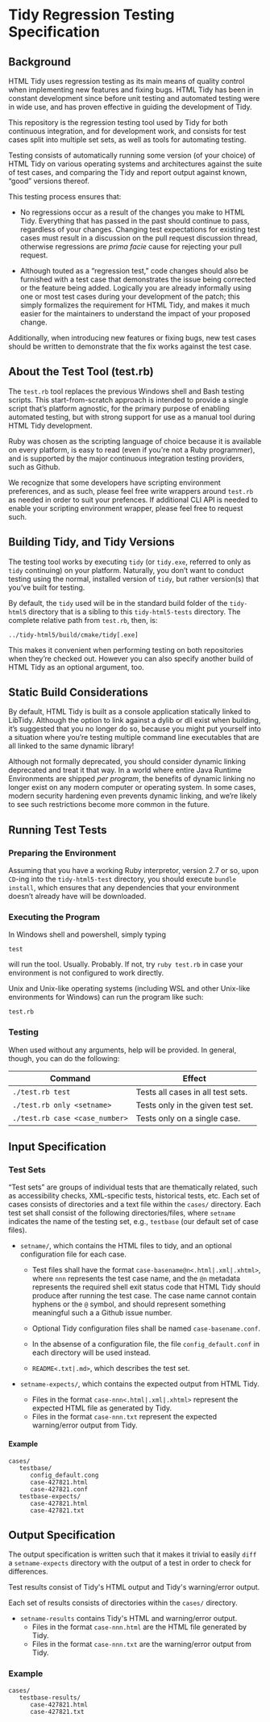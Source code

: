 Tidy Regression Testing Specification
=====================================

Background
----------
HTML Tidy uses regression testing as its main means of quality control when 
implementing new features and fixing bugs. HTML Tidy has been in constant 
development since before unit testing and automated testing were in wide use,
and has proven effective in guiding the development of Tidy.

This repository is the regression testing tool used by Tidy for both 
continuous integration, and for development work, and consists for test 
cases split into multiple set sets, as well as tools for automating testing.

Testing consists of automatically running some version (of your choice) of HTML 
Tidy on various operating systems and architectures against the suite of 
test cases, and comparing the Tidy and report output against known, “good” 
versions thereof.

This testing process ensures that:

- No regressions occur as a result of the changes you make to HTML Tidy. 
  Everything that has passed in the past should continue to pass, regardless 
  of your changes. Changing test expectations for existing test cases must 
  result in a discussion on the pull request discussion thread, otherwise 
  regressions are _prima facie_ cause for rejecting your pull request.

- Although touted as a “regression test,” code changes should also be 
  furnished with a test case that demonstrates the issue being corrected or 
  the feature being added. Logically you are already informally using one or 
  most test cases during your development of the patch; this simply 
  formalizes the requirement for HTML Tidy, and makes it much easier for the 
  maintainers to understand the impact of your proposed change.

Additionally, when introducing new features or fixing bugs,
new test cases should be written to demonstrate that the fix works against 
the test case.


About the Test Tool (test.rb)
-----------------------------
The `test.rb` tool replaces the previous Windows shell and Bash testing 
scripts. This start-from-scratch approach is intended to provide a single 
script that’s platform agnostic, for the primary purpose of enabling 
automated testing, but with strong support for use as a manual tool during 
HTML Tidy development.

Ruby was chosen as the scripting language of choice because it is available 
on every platform, is easy to read (even if you're not a Ruby programmer), 
and is supported by the major continuous integration testing providers, such 
as Github.

We recognize that some developers have scripting environment preferences, 
and as such, please feel free write wrappers around `test.rb` as needed in 
order to suit your prefences. If additional CLI API is needed to enable your 
scripting environment wrapper, please feel free to request such.


Building Tidy, and Tidy Versions
--------------------------------
The testing tool works by executing `tidy` (or `tidy.exe`, referred to only 
as `tidy` continuing) on your platform. Naturally, you don’t want to conduct 
testing using the normal, installed version of `tidy`, but rather version(s)
that you’ve built for testing.

By default, the `tidy` used will be in the standard build folder of the 
`tidy-html5` directory that is a sibling to this `tidy-html5-tests` 
directory. The complete relative path from `test.rb`, then, is:

```
../tidy-html5/build/cmake/tidy[.exe]
```

This makes it convenient when performing testing on both repositories when 
they’re checked out. However you can also specify another build of HTML Tidy 
as an optional argument, too.


Static Build Considerations
---------------------------
By default, HTML Tidy is built as a console application statically linked to 
LibTidy. Although the option to link against a dylib or dll exist when 
building, it’s suggested that you no longer do so, because you might put 
yourself into a situation where you’re testing multiple command line 
executables that are all linked to the same dynamic library!

Although not formally deprecated, you should consider dynamic linking 
deprecated and treat it that way. In a world where entire Java Runtime 
Environments are shipped _per program_, the benefits of dynamic linking no 
longer exist on any modern computer or operating system. In some cases, 
modern security hardening even prevents dynamic linking, and we’re likely to 
see such restrictions become more common in the future.


Running Test Tests
------------------

### Preparing the Environment

Assuming that you have a working Ruby interpretor, version 2.7 or so, upon 
`CD`-ing into the `tidy-html5-test` directory, you should execute `bundle 
install`, which ensures that any dependencies that your environment doesn’t 
already have will be downloaded.

### Executing the Program

In Windows shell and powershell, simply typing

~~~
test 
~~~

will run the tool. Usually. Probably. If not, try `ruby test.rb` in case 
your environment is not configured to work directly.

Unix and Unix-like operating systems (including WSL and other Unix-like 
environments for Windows) can run the program like such:

~~~
test.rb
~~~ 

### Testing
When used without any arguments, help will be provided. In general, though, 
you can do the following:

| Command                        | Effect                            |
|--------------------------------|-----------------------------------|
| `./test.rb test`               | Tests all cases in all test sets. |
| `./test.rb only <setname>`     | Tests only in the given test set. |
| `./test.rb case <case_number>` | Tests only on a single case.      |


Input Specification
-------------------

### Test Sets

“Test sets” are groups of individual tests that are thematically related,
such as accessibility checks, XML-specific tests, historical tests, etc.
Each set of cases consists of directories and a text file within the `cases/`
directory. Each test set shall consist of the following directories/files, where
`setname` indicates the name of the testing set, e.g., `testbase` (our default
set of case files).

- `setname/`, which contains the HTML files to tidy, and an optional
  configuration file for each case.

  - Test files shall have the format `case-basename@n<.html|.xml|.xhtml>`, 
    where `nnn` represents the test case name, and the `@n` metadata 
    represents the required shell exit status code that HTML Tidy should 
    produce after running the test case. The case name cannot contain 
    hyphens or the `@` symbol, and should represent something meaningful 
    such a a Github issue number.

  - Optional Tidy configuration files shall be named `case-basename.conf`.

  - In the absense of a configuration file, the file `config_default.conf` in
    each directory will be used instead.

  - `README<.txt|.md>`, which describes the test set.

- `setname-expects/`, which contains the expected output from HTML Tidy.
  - Files in the format `case-nnn<.html|.xml|.xhtml>` represent the expected 
    HTML file as generated by Tidy.
  - Files in the format `case-nnn.txt` represent the expected warning/error
    output from Tidy.
      
#### Example

```
cases/
   testbase/
      config_default.cong
      case-427821.html
      case-427821.conf
   testbase-expects/
      case-427821.html
      case-427821.txt
```


Output Specification
--------------------

The output specification is written such that it makes it trivial to easily
`diff` a `setname-expects` directory with the output of a test in order
to check for differences.

Test results consist of Tidy's HTML output and Tidy's warning/error output.

Each set of results consists of directories within the `cases/` directory.

- `setname-results` contains Tidy's HTML and warning/error output.
  - Files in the format `case-nnn.html` are the HTML file generated by Tidy.
  - Files in the format `case-nnn.txt` are the warning/error output from Tidy.

### Example

~~~
cases/
   testbase-results/
      case-427821.html
      case-427821.txt
~~~
